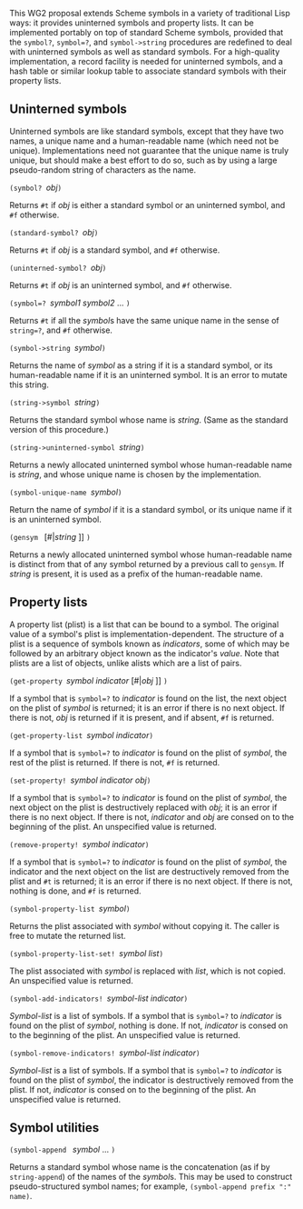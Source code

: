 This WG2 proposal extends Scheme symbols in a variety of traditional Lisp ways: it provides uninterned symbols and property lists.  It can be implemented portably on top of standard Scheme symbols, provided that the `symbol?`, `symbol=?`, and `symbol->string` procedures are redefined to deal with uninterned symbols as well as standard symbols.  For a high-quality implementation, a record facility is needed for uninterned symbols, and a hash table or similar lookup table to associate standard symbols with their property lists.

## Uninterned symbols

Uninterned symbols are like standard symbols, except that they have two names, a unique name and a human-readable name (which need not be unique).  Implementations need not guarantee that the unique name is truly unique, but should make a best effort to do so, such as by using a large pseudo-random string of characters as the name.

`(symbol? `*obj*`)`

Returns `#t` if *obj* is either a standard symbol or an uninterned symbol, and `#f` otherwise.

`(standard-symbol? `*obj*`)`

Returns `#t` if *obj* is a standard symbol, and `#f` otherwise.

`(uninterned-symbol? `*obj*`)`

Returns `#t` if *obj* is an uninterned symbol, and `#f` otherwise.

`(symbol=? `*symbol1 symbol2* ... `)`

Returns `#t` if all the *symbol*s have the same unique name in the sense of `string=?`, and `#f` otherwise.

`(symbol->string `*symbol*`)`

Returns the name of *symbol* as a string if it is a standard symbol, or its human-readable name if it is an uninterned symbol.  It is an error to mutate this string.

`(string->symbol `*string*`)`

Returns the standard symbol whose name is *string*.  (Same as the standard version of this procedure.)

`(string->uninterned-symbol `*string*`)`

Returns a newly allocated uninterned symbol whose human-readable name is *string*, and whose unique name is chosen by the implementation.

`(symbol-unique-name `*symbol*`)`

Return the name of *symbol* if it is a standard symbol, or its unique name if it is an uninterned symbol.

`(gensym ` [#|*string* ]] `)`

Returns a newly allocated uninterned symbol whose human-readable name is distinct from that of any symbol returned by a previous call to `gensym`.  If *string* is present, it is used as a prefix of the human-readable name.

## Property lists

A property list (plist) is a list that can be bound to a symbol.  The original value of a symbol's plist is implementation-dependent.  The structure of a plist is a sequence of symbols known as *indicators*, some of which may be followed by an arbitrary object known as the indicator's *value*.  Note that plists are a list of objects, unlike alists which are a list of pairs.

`(get-property `*symbol indicator* [#|*obj* ]] `)`

If a symbol that is `symbol=?` to *indicator* is found on the list, the next object on the plist of *symbol* is returned; it is an error if there is no next object.  If there is not, *obj* is returned if it is present, and if absent, `#f` is returned.

`(get-property-list `*symbol indicator*`)`

If a symbol that is `symbol=?` to *indicator* is found on the plist of *symbol*, the rest of the plist is returned.  If there is not, `#f` is returned.

`(set-property! `*symbol indicator obj*`)`

If a symbol that is `symbol=?` to *indicator* is found on the plist of *symbol*, the next object on the plist is destructively replaced with *obj*; it is an error if there is no next object.  If there is not, *indicator* and *obj* are consed on to the beginning of the plist.   An unspecified value is returned.

`(remove-property! `*symbol indicator*`)`

If a symbol that is `symbol=?` to *indicator* is found on the plist of *symbol*, the indicator and the next object on the list are destructively removed from the plist and `#t` is returned; it is an error if there is no next object.  If there is not, nothing is done, and `#f` is returned.

`(symbol-property-list `*symbol*`)`

Returns the plist associated with *symbol* without copying it.  The caller is free to mutate the returned list.

`(symbol-property-list-set! `*symbol list*`)`

The plist associated with *symbol* is replaced with *list*, which is not copied.  An unspecified value is returned.

`(symbol-add-indicators! `*symbol-list indicator*`)`

*Symbol-list* is a list of symbols.  If a symbol that is `symbol=?` to *indicator* is found on the plist of *symbol*, nothing is done.  If not, *indicator* is consed on to the beginning of the plist.  An unspecified value is returned.

`(symbol-remove-indicators! `*symbol-list indicator*`)`

*Symbol-list* is a list of symbols.  If a symbol that is `symbol=?` to *indicator* is found on the plist of *symbol*, the indicator is destructively removed from the plist.  If not, *indicator* is consed on to the beginning of the plist.  An unspecified value is returned.

## Symbol utilities

`(symbol-append ` *symbol* ... `)`

Returns a standard symbol whose name is the concatenation (as if by `string-append`) of the names of the *symbol*s.  This may be used to construct pseudo-structured symbol names; for example, `(symbol-append prefix ":" name)`.

